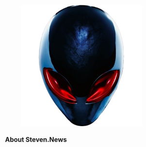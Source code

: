 <p align="center"><img src="public/srdlogo.png" width="400" alt="Steven.news Logo"></a></p>


## About Steven.News



